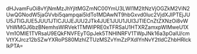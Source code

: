 dHJvamFuOi8vYjNmMzJhYjItMGZmNC00YmU3LWI1M2ItNzVjOGZkM2ViN2UwQGNodW5jaGVvbi5qampqai5ldTo1MDAwNT9hbGxvd0luc2VjdXJlPTEjJUU5JTlGJUE5JUU1JTlCJUJEJUU2JTk4JUE1JUU1JUI3JTlECnZtZXNzOi8vWVhWMGJ6bzBNemhsWlRVek1TMWlPRE0xTFRSaU1HTXRZamxpWlMweU1XVm1OMlE1TVRsaU9EQkFNVFEyTGpJek5TNHlNRFV1TWpJNk16a3pOalU/cmVtYXJrcz12bSZwYXRoPS80MzhlZTUzMSZvYmZzPXdlYnNvY2tldCZhbHRlcklkPTA=
